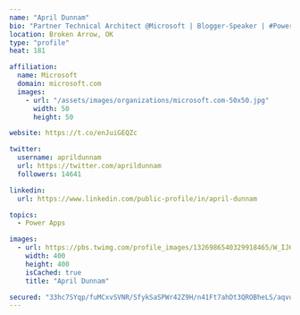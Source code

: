 ```yaml
---
name: "April Dunnam"
bio: "Partner Technical Architect @Microsoft | Blogger-Speaker | #PowerApps, #PowerAutomate, #Office365, #SharePoint | #WIT | #Karaoke Queen"
location: Broken Arrow, OK
type: "profile"
heat: 181

affiliation:
  name: Microsoft
  domain: microsoft.com
  images:
    - url: "/assets/images/organizations/microsoft.com-50x50.jpg"
      width: 50
      height: 50

website: https://t.co/enJuiGEQZc

twitter:
  username: aprildunnam
  url: https://twitter.com/aprildunnam
  followers: 14641

linkedin:
  url: https://www.linkedin.com/public-profile/in/april-dunnam

topics:
  - Power Apps

images:
  - url: https://pbs.twimg.com/profile_images/1326986540329918465/W_IJ6Ih2_400x400.jpg
    width: 400
    height: 400
    isCached: true
    title: "April Dunnam"

secured: "33hc7SYqp/fuMCxvSVNR/SfykSaSPWr42Z9H/n41Ft7ahDt3QROBheLS/aqvut7mEVy9ZYbNhrSNiIz0luo7df6nLJWUy9i9kXOsdXQshvNhvi85zJPLY8yyS5ruMU2NtAX6lkHpXjw1yVivVs/hJmWnkmevxv3RQiHRZtwyXy2r0v/8mP6lgsXQT00JUvIgUg1dsXIgLJeJ/XZPwj7wLCYNI026E/UMvlmJWsfvOt1D7RTqaYpIpKwI25LXNdkWqC1pXrTVwTOFJnBnUBUoOxJ03iqysnh8h/uZi7h9ClYFvv3yDb0hoj3nfg7H4E6vYHgD6sLNH103/+P0gFAiOG/no4KFKyPqe/4kSN/cbVqsU3zeDNV9KggIDXLvKmKhYzByT5OTOknuUVSxYk3U9L0DA+IZhHB+Jw0zMJQqBLY=;/x5c80sebc4WFhpCJ85oTg=="
---
```


